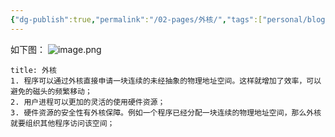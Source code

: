 ```yaml
---
{"dg-publish":true,"permalink":"/02-pages/外核/","tags":["personal/blog","os"]}
---
```


如下图：
![image.png](https://yelanyanyu-img-bed.oss-cn-hangzhou.aliyuncs.com/img/blog/2024/07/20240717214811.png)
```ad-note
title: 外核
1. 程序可以通过外核直接申请一块连续的未经抽象的物理地址空间。这样就增加了效率，可以避免的磁头的频繁移动；
2. 用户进程可以更加的灵活的使用硬件资源；
3. 硬件资源的安全性有外核保障。例如一个程序已经分配一块连续的物理地址空间，那么外核就要组织其他程序访问该空间；
```